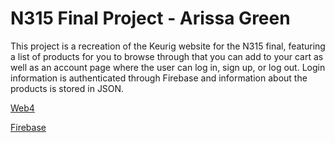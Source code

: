 # N315 Final Project - Arissa Green

This project is a recreation of the Keurig website for the N315 final, featuring a list of products for you to browse through that you can add to your cart as well as an account page where the user can log in, sign up, or log out. Login information is authenticated through Firebase and information about the products is stored in JSON.

[Web4](https://in-info-web4.luddy.indianapolis.iu.edu/~arigree/N315/finalProject/dist/#home)

[Firebase](https://console.firebase.google.com/project/final-bb9dd/overview)

